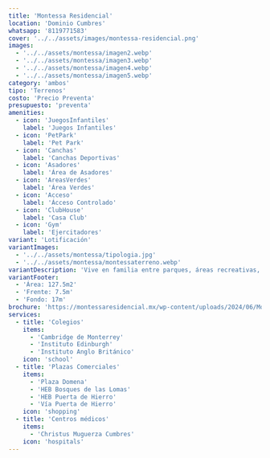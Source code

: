```yaml
---
title: 'Montessa Residencial'
location: 'Dominio Cumbres'
whatsapp: '8119771583'
cover: '../../assets/images/montessa-residencial.png'
images:
  - '../../assets/montessa/imagen2.webp'
  - '../../assets/montessa/imagen3.webp'
  - '../../assets/montessa/imagen4.webp'
  - '../../assets/montessa/imagen5.webp'
category: 'ambos'
tipo: 'Terrenos'
costo: 'Precio Preventa'
presupuesto: 'preventa'
amenities:
  - icon: 'JuegosInfantiles'
    label: 'Juegos Infantiles'
  - icon: 'PetPark'
    label: 'Pet Park'
  - icon: 'Canchas'
    label: 'Canchas Deportivas'
  - icon: 'Asadores'
    label: 'Área de Asadores'
  - icon: 'AreasVerdes'
    label: 'Área Verdes'
  - icon: 'Acceso'
    label: 'Ácceso Controlado'
  - icon: 'ClubHouse'
    label: 'Casa Club'
  - icon: 'Gym'
    label: 'Ejercitadores'
variant: 'Lotificación'
variantImages:
  - '../../assets/montessa/tipologia.jpg'
  - '../../assets/montessa/montessaterreno.webp'
variantDescription: 'Vive en familia entre parques, áreas recreativas, avenidas y seguridad, Invierte en una de las zonas de alta plusvalía en Dominio Cumbres, ideal para residencias de alto nivel.'
variantFooter:
  - 'Área: 127.5m2'
  - 'Frente: 7.5m'
  - 'Fondo: 17m'
brochure: 'https://montessaresidencial.mx/wp-content/uploads/2024/06/Montessa-Residencial-Brochure.pdf'
services:
  - title: 'Colegios'
    items:
      - 'Cambridge de Monterrey'
      - 'Instituto Edinburgh'
      - 'Instituto Anglo Británico'
    icon: 'school'
  - title: 'Plazas Comerciales'
    items:
      - 'Plaza Domena'
      - 'HEB Bosques de las Lomas'
      - 'HEB Puerta de Hierro'
      - 'Vía Puerta de Hierro'
    icon: 'shopping'
  - title: 'Centros médicos'
    items:
      - 'Christus Muguerza Cumbres'
    icon: 'hospitals'
---
```

